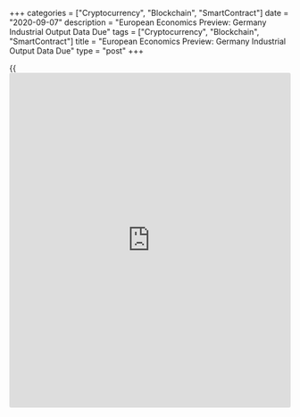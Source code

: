 +++
categories = ["Cryptocurrency", "Blockchain", "SmartContract"]
date = "2020-09-07"
description = "European Economics Preview: Germany Industrial Output Data Due"
tags = ["Cryptocurrency", "Blockchain", "SmartContract"]
title = "European Economics Preview: Germany Industrial Output Data Due"
type = "post"
+++

{{<iframe id="large-banner" src="https://www.bounty.group/#slide=28.0" width="100%" height="600" scrolling="no" style="border: 0px solid rgb(216, 221, 230); border-radius: 3px;">}}

Industrial production from Germany is due on Monday, headlining a light
day for the European economic [news](https://www.letsplayfx.com/blog/forex-news-website/).

At 2.00 am ET, Destatis is slated to issue Germany's industrial output
data for July. Economists forecast production to grow 4.7 percent on
month, slower than the 8.9 percent increase in June.

In the meantime, industrial output from Norway and foreign trade figures
from Finland are due.

At 2.45 am ET, France current account data for July is due.

At 3.00 am ET, the Czech Statistical Office is scheduled to publish
industrial production and foreign trade figures for July. Industrial
output is expected to fall 7.2 percent on year, smaller than the 11.9
percent decrease in June.

Half an hour later, the UK Halifax house price data is due.

At 4.30 am ET, Eurozone Sentix [investor](https://www.fintechee.com/tutorial-for-forex-trading/investor-mode/) confidence survey data is due.
The [investor](https://www.fintechee.com/tutorial-for-forex-trading/investor-mode/) sentiment index is seen at -10.5 in September versus -13.4
in August.

For comments and feedback [contact](https://www.playgroundfx.com/contact/): editorial@rtt[news](https://www.letsplayfx.com/blog/forex-news-website/).com

[Business News][1]

   1. www.rtt[news](https://www.letsplayfx.com/blog/forex-news-website/).com/Content/Business.aspx